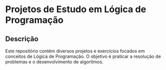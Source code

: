 # Projetos de Estudo em Lógica de Programação

## Descrição

Este repositório contém diversos projetos e exercícios focados em conceitos de Lógica de Programação. O objetivo é praticar a resolução de problemas e o desenvolvimento de algoritmos.
